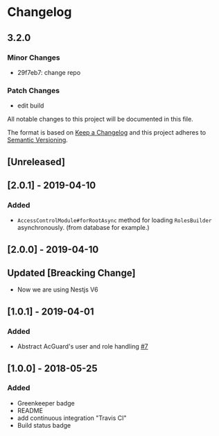 # Changelog

## 3.2.0

### Minor Changes

- 29f7eb7: change repo

### Patch Changes

- edit build

All notable changes to this project will be documented in this file.

The format is based on [Keep a Changelog](http://keepachangelog.com/en/1.0.0/)
and this project adheres to [Semantic Versioning](http://semver.org/spec/v2.0.0.html).

## [Unreleased]

## [2.0.1] - 2019-04-10

### Added

- `AccessControlModule#forRootAsync` method for loading `RolesBuilder` asynchronously. (from database for example.)

## [2.0.0] - 2019-04-10

## Updated [Breacking Change]

- Now we are using Nestjs V6

## [1.0.1] - 2019-04-01

### Added

- Abstract AcGuard's user and role handling [#7](https://github.com/nestjs-community/nest-access-control/pull/7)

## [1.0.0] - 2018-05-25

### Added

- Greenkeeper badge
- README
- add continuous integration "Travis CI"
- Build status badge
